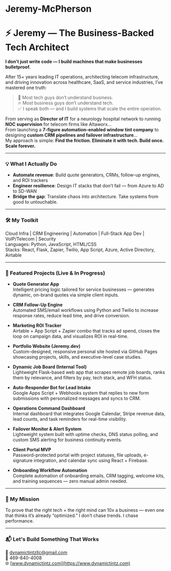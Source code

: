 # Jeremy-McPherson
# ⚡ Jeremy — The Business-Backed Tech Architect

**I don’t just write code — I build machines that make businesses bulletproof.**

After 15+ years leading IT operations, architecting telecom infrastructure, and driving innovation across healthcare, SaaS, and service industries, I’ve mastered one truth:

> 🚫 Most tech guys don’t understand business.  
> 🔥 Most business guys don’t understand tech.  
> ✅ I speak both — and I build systems that scale the entire operation.

From serving as **Director of IT** for a neurology hospital network to running **NOC supervision** for telecom firms like Altaworx…  
From launching a **7-figure automation-enabled window tint company** to designing **custom CRM pipelines and failover infrastructure**…  
My approach is simple: **Find the friction. Eliminate it with tech. Build once. Scale forever.**

---

### 💡 What I Actually Do
- **Automate revenue**: Build quote generators, CRMs, follow-up engines, and ROI trackers
- **Engineer resilience**: Design IT stacks that don’t fail — from Azure to AD to SD-WAN
- **Bridge the gap**: Translate chaos into architecture. Take systems from good to untouchable.

---

### 🛠️ My Toolkit
Cloud Infra | CRM Engineering | Automation | Full-Stack App Dev | VoIP/Telecom | Security  
Languages: Python, JavaScript, HTML/CSS  
Stacks: React, Flask, Zapier, Twilio, App Script, Azure, Active Directory, Airtable

---

### 🔧 Featured Projects (Live & In Progress)

- **Quote Generator App**  
  Intelligent pricing logic tailored for service businesses — generates dynamic, on-brand quotes via simple client inputs.

- **CRM Follow-Up Engine**  
  Automated SMS/email workflows using Python and Twilio to increase response rates, reduce lead time, and drive conversion.

- **Marketing ROI Tracker**  
  Airtable + App Script + Zapier combo that tracks ad spend, closes the loop on campaign data, and visualizes ROI in real-time.

- **Portfolio Website (Jeremy.dev)**  
  Custom-designed, responsive personal site hosted via GitHub Pages showcasing projects, skills, and executive-level case studies.

- **Dynamic Job Board (Internal Tool)**  
  Lightweight Flask-based web app that scrapes remote job boards, ranks them by relevance, and filters by pay, tech stack, and WFH status.

- **Auto-Responder Bot for Lead Intake**  
  Google Apps Script + Webhooks system that replies to new form submissions with personalized messages and syncs to CRM.

- **Operations Command Dashboard**  
  Internal dashboard that integrates Google Calendar, Stripe revenue data, lead counts, and task reminders for real-time visibility.

- **Failover Monitor & Alert System**  
  Lightweight system built with uptime checks, DNS status polling, and custom SMS alerting for business continuity events.

- **Client Portal MVP**  
  Password-protected portal with project statuses, file uploads, e-signature integration, and calendar sync using React + Firebase.

- **Onboarding Workflow Automation**  
  Complete automation of onboarding emails, CRM tagging, welcome kits, and training sequences — zero manual admin needed.



---

### 🧭 My Mission
To prove that the right tech + the right mind can 10x a business — even one that thinks it’s already “optimized.” I don’t chase trends. I chase performance.

---

### 📬 Let's Build Something That Works
📧 [dynamictintzllc@gmail.com](mailto:dynamictintzllc@gmail.com)  
📱 469-840-4008  
🌐 [www.dynamictintz.com](https://www.dynamictintz.com)

</body>
</html>
